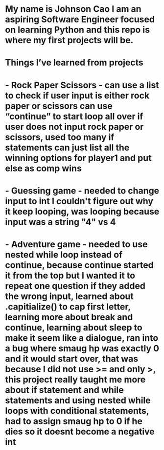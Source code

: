 # My name is Johnson Cao I am an aspiring Software Engineer focused on learning Python and this repo is where my first projects will be.

# Things I’ve learned from projects

# - Rock Paper Scissors - can use a list to check if user input is either rock paper or scissors can use “continue” to start loop all over if user does not input rock paper or scissors, used too many if statements can just list all the winning options for player1 and put else as comp wins

# - Guessing game - needed to change input to int I couldn't figure out why it keep looping, was looping because input was a string "4" vs 4

# - Adventure game - needed to use nested while loop instead of continue, because continue started it from the top but I wanted it to repeat one question if they added the wrong input, learned about .capitialize() to cap first letter, learning more about break and continue, learning about sleep to make it seem like a dialogue, ran into a bug where smaug hp was exactly 0 and it would start over, that was because I did not use >= and only >, this project really taught me more about if statement and while statements and using nested while loops with conditional statements, had to assign smaug hp to 0 if he dies so it doesnt become a negative int
